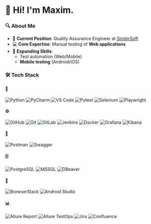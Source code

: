 # 👋 Hi! I'm Maxim.

### 🔍 About Me
- 🏢 **Current Position**: Quality Assurance Engineer at [SimbirSoft](https://simbirsoft.com/)  
- 💻 **Core Expertise**: Manual testing of **Web applications**   
- 🚀 **Expanding Skills**:  
  - Test automation (Web/Mobile)  
  - **Mobile testing** (Android/iOS)
 
### 🛠️ Tech Stack  

#### 🤖 
![Python](https://img.shields.io/badge/-Python-3776AB?logo=python&logoColor=white) 
![PyCharm](https://img.shields.io/badge/-PyCharm-000000?logo=pycharm&logoColor=white) 
![VS Code](https://img.shields.io/badge/-VS_Code-007ACC?logo=visual-studio-code&logoColor=white)
![Pytest](https://img.shields.io/badge/-Pytest-0A9EDC?logo=pytest&logoColor=white)
![Selenium](https://img.shields.io/badge/-Selenium-43B02A?logo=selenium&logoColor=white)
![Playwright](https://img.shields.io/badge/-Playwright-2EAD33?logo=playwright&logoColor=white)  

#### ⚙️   
![GitHub](https://img.shields.io/badge/-GitHub-181717?logo=github&logoColor=white)
![Git](https://img.shields.io/badge/-Git-F05032?logo=git&logoColor=white)
![GitLab](https://img.shields.io/badge/-GitLab-FCA121?logo=gitlab&logoColor=white)
![Jenkins](https://img.shields.io/badge/-Jenkins-D24939?logo=jenkins&logoColor=white)
![Docker](https://img.shields.io/badge/-Docker-2496ED?logo=docker&logoColor=white) 
![Grafana](https://img.shields.io/badge/-Grafana-F46800?logo=grafana&logoColor=white)
![Kibana](https://img.shields.io/badge/-Kibana-005571?logo=kibana&logoColor=white)

#### 🔌 
![Postman](https://img.shields.io/badge/-Postman-FF6C37?logo=postman&logoColor=white)
![Swagger](https://img.shields.io/badge/-Swagger-85EA2D?logo=swagger&logoColor=black) 

#### 🗄️ 
![PostgreSQL](https://img.shields.io/badge/-PostgreSQL-4169E1?logo=postgresql&logoColor=white)
![MSSQL](https://img.shields.io/badge/-MSSQL-CC2927?logo=microsoft-sql-server&logoColor=white)
![DBeaver](https://img.shields.io/badge/-DBeaver-372923?logo=dbeaver&logoColor=white)

#### 📱
![BrowserStack](https://img.shields.io/badge/-Browserstack-0A9EDC?logo=browserstack&logoColor=white)
![Android Studio](https://img.shields.io/badge/-Android_Studio-3DDC84?logo=android-studio&logoColor=white)   

#### 📊
![Allure Report](https://img.shields.io/badge/-Allure_Report-FF6C37?logo=allure)
![Allure TestOps](https://img.shields.io/badge/-Allure_TestOps-FF6C37?logo=allure)
![Jira](https://img.shields.io/badge/-Jira-0052CC?logo=jira&logoColor=white)
![Confluence](https://img.shields.io/badge/-Confluence-172B4D?logo=confluence&logoColor=white) 
